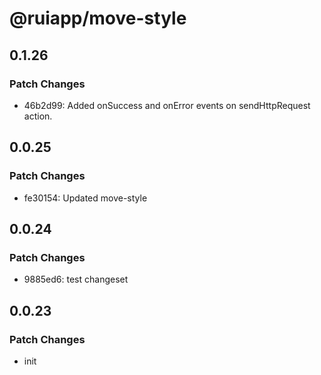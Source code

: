 # @ruiapp/move-style

## 0.1.26

### Patch Changes

- 46b2d99: Added onSuccess and onError events on sendHttpRequest action.

## 0.0.25

### Patch Changes

- fe30154: Updated move-style

## 0.0.24

### Patch Changes

- 9885ed6: test changeset

## 0.0.23

### Patch Changes

- init

